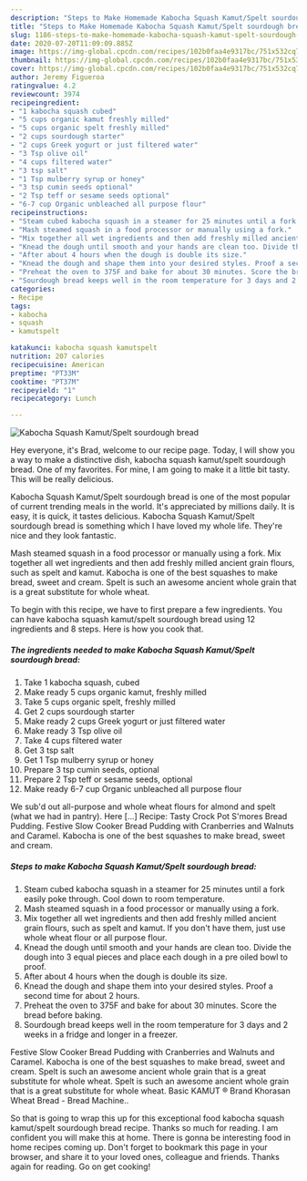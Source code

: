 ```yaml
---
description: "Steps to Make Homemade Kabocha Squash Kamut/Spelt sourdough bread"
title: "Steps to Make Homemade Kabocha Squash Kamut/Spelt sourdough bread"
slug: 1186-steps-to-make-homemade-kabocha-squash-kamut-spelt-sourdough-bread
date: 2020-07-20T11:09:09.885Z
image: https://img-global.cpcdn.com/recipes/102b0faa4e9317bc/751x532cq70/kabocha-squash-kamutspelt-sourdough-bread-recipe-main-photo.jpg
thumbnail: https://img-global.cpcdn.com/recipes/102b0faa4e9317bc/751x532cq70/kabocha-squash-kamutspelt-sourdough-bread-recipe-main-photo.jpg
cover: https://img-global.cpcdn.com/recipes/102b0faa4e9317bc/751x532cq70/kabocha-squash-kamutspelt-sourdough-bread-recipe-main-photo.jpg
author: Jeremy Figueroa
ratingvalue: 4.2
reviewcount: 3974
recipeingredient:
- "1 kabocha squash cubed"
- "5 cups organic kamut freshly milled"
- "5 cups organic spelt freshly milled"
- "2 cups sourdough starter"
- "2 cups Greek yogurt or just filtered water"
- "3 Tsp olive oil"
- "4 cups filtered water"
- "3 tsp salt"
- "1 Tsp mulberry syrup or honey"
- "3 tsp cumin seeds optional"
- "2 Tsp teff or sesame seeds optional"
- "6-7 cup Organic unbleached all purpose flour"
recipeinstructions:
- "Steam cubed kabocha squash in a steamer for 25 minutes until a fork easily poke through. Cool down to room temperature."
- "Mash steamed squash in a food processor or manually using a fork."
- "Mix together all wet ingredients and then add freshly milled ancient grain flours, such as spelt and kamut. If you don&#39;t have them, just use whole wheat flour or all purpose flour."
- "Knead the dough until smooth and your hands are clean too. Divide the dough into 3 equal pieces and place each dough in a pre oiled bowl to proof."
- "After about 4 hours when the dough is double its size."
- "Knead the dough and shape them into your desired styles. Proof a second time for about 2 hours."
- "Preheat the oven to 375F and bake for about 30 minutes. Score the bread before baking."
- "Sourdough bread keeps well in the room temperature for 3 days and 2 weeks in a fridge and longer in a freezer."
categories:
- Recipe
tags:
- kabocha
- squash
- kamutspelt

katakunci: kabocha squash kamutspelt 
nutrition: 207 calories
recipecuisine: American
preptime: "PT33M"
cooktime: "PT37M"
recipeyield: "1"
recipecategory: Lunch

---
```



![Kabocha Squash Kamut/Spelt sourdough bread](https://img-global.cpcdn.com/recipes/102b0faa4e9317bc/751x532cq70/kabocha-squash-kamutspelt-sourdough-bread-recipe-main-photo.jpg)

Hey everyone, it's Brad, welcome to our recipe page. Today, I will show you a way to make a distinctive dish, kabocha squash kamut/spelt sourdough bread. One of my favorites. For mine, I am going to make it a little bit tasty. This will be really delicious.

Kabocha Squash Kamut/Spelt sourdough bread is one of the most popular of current trending meals in the world. It's appreciated by millions daily. It is easy, it is quick, it tastes delicious. Kabocha Squash Kamut/Spelt sourdough bread is something which I have loved my whole life. They're nice and they look fantastic.

Mash steamed squash in a food processor or manually using a fork. Mix together all wet ingredients and then add freshly milled ancient grain flours, such as spelt and kamut. Kabocha is one of the best squashes to make bread, sweet and cream. Spelt is such an awesome ancient whole grain that is a great substitute for whole wheat.


To begin with this recipe, we have to first prepare a few ingredients. You can have kabocha squash kamut/spelt sourdough bread using 12 ingredients and 8 steps. Here is how you cook that.

<!--inarticleads1-->

##### The ingredients needed to make Kabocha Squash Kamut/Spelt sourdough bread:

1. Take 1 kabocha squash, cubed
1. Make ready 5 cups organic kamut, freshly milled
1. Take 5 cups organic spelt, freshly milled
1. Get 2 cups sourdough starter
1. Make ready 2 cups Greek yogurt or just filtered water
1. Make ready 3 Tsp olive oil
1. Take 4 cups filtered water
1. Get 3 tsp salt
1. Get 1 Tsp mulberry syrup or honey
1. Prepare 3 tsp cumin seeds, optional
1. Prepare 2 Tsp teff or sesame seeds, optional
1. Make ready 6-7 cup Organic unbleached all purpose flour


We sub&#39;d out all-purpose and whole wheat flours for almond and spelt (what we had in pantry). Here […] Recipe: Tasty Crock Pot S&#39;mores Bread Pudding. Festive Slow Cooker Bread Pudding with Cranberries and Walnuts and Caramel. Kabocha is one of the best squashes to make bread, sweet and cream. 

<!--inarticleads2-->

##### Steps to make Kabocha Squash Kamut/Spelt sourdough bread:

1. Steam cubed kabocha squash in a steamer for 25 minutes until a fork easily poke through. Cool down to room temperature.
1. Mash steamed squash in a food processor or manually using a fork.
1. Mix together all wet ingredients and then add freshly milled ancient grain flours, such as spelt and kamut. If you don&#39;t have them, just use whole wheat flour or all purpose flour.
1. Knead the dough until smooth and your hands are clean too. Divide the dough into 3 equal pieces and place each dough in a pre oiled bowl to proof.
1. After about 4 hours when the dough is double its size.
1. Knead the dough and shape them into your desired styles. Proof a second time for about 2 hours.
1. Preheat the oven to 375F and bake for about 30 minutes. Score the bread before baking.
1. Sourdough bread keeps well in the room temperature for 3 days and 2 weeks in a fridge and longer in a freezer.


Festive Slow Cooker Bread Pudding with Cranberries and Walnuts and Caramel. Kabocha is one of the best squashes to make bread, sweet and cream. Spelt is such an awesome ancient whole grain that is a great substitute for whole wheat. Spelt is such an awesome ancient whole grain that is a great substitute for whole wheat. Basic KAMUT ® Brand Khorasan Wheat Bread - Bread Machine.. 

So that is going to wrap this up for this exceptional food kabocha squash kamut/spelt sourdough bread recipe. Thanks so much for reading. I am confident you will make this at home. There is gonna be interesting food in home recipes coming up. Don't forget to bookmark this page in your browser, and share it to your loved ones, colleague and friends. Thanks again for reading. Go on get cooking!
